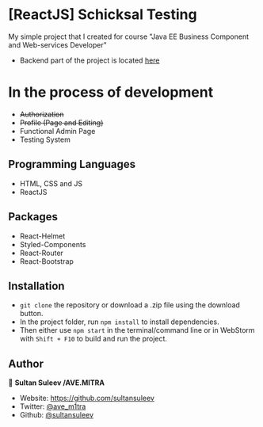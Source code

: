 
# [ReactJS] Schicksal Testing
My simple project that I created for course "Java EE Business Component and Web-services Developer"
- Backend part of the project is located [here](https://github.com/sultansuleev/schicksal-testing-rest)

# In the process of development
- <s> Authorization</s>
- <s>Profile (Page and Editing)</s>
- Functional Admin Page
- Testing System

## Programming Languages

- HTML, CSS and JS
- ReactJS

## Packages

- React-Helmet
- Styled-Components
- React-Router
- React-Bootstrap


## Installation

- `git clone` the repository or download a .zip file using the download button.
- In the project folder, run `npm install` to install dependencies.
- Then either use `npm start` in the terminal/command line or in WebStorm with `Shift + F10` to build and run the project.

## Author

👤 **Sultan Suleev /AVE.MITRA**

* Website: https://github.com/sultansuleev
* Twitter: [@ave_m1tra](https://twitter.com/ave_m1tra)
* Github: [@sultansuleev](https://github.com/sultansuleev)
